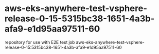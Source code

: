 # aws-eks-anywhere-test-vsphere-release-0-15-5315bc38-1651-4a3b-afa9-e1d95aa97511-60
repository for use with E2E test job aws-eks-anywhere-test-vsphere-release-0-15:5315bc38-1651-4a3b-afa9-e1d95aa97511-60

